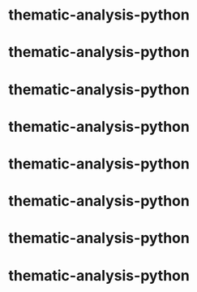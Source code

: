 # thematic-analysis-python
# thematic-analysis-python
# thematic-analysis-python
# thematic-analysis-python
# thematic-analysis-python
# thematic-analysis-python
# thematic-analysis-python
# thematic-analysis-python

